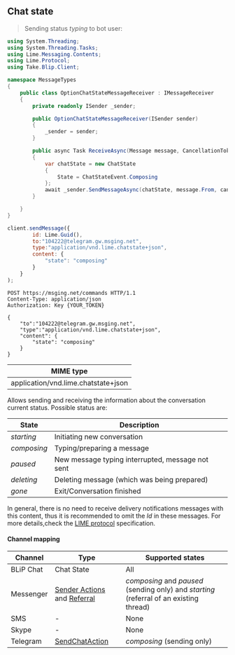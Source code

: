 ## Chat state

>Sending status *typing* to bot user:

```csharp
using System.Threading;
using System.Threading.Tasks;
using Lime.Messaging.Contents;
using Lime.Protocol;
using Take.Blip.Client;

namespace MessageTypes
{
    public class OptionChatStateMessageReceiver : IMessageReceiver
    {
        private readonly ISender _sender;

        public OptionChatStateMessageReceiver(ISender sender)
        {
            _sender = sender;
        }

        public async Task ReceiveAsync(Message message, CancellationToken cancellationToken)
        {
            var chatState = new ChatState
            {
                State = ChatStateEvent.Composing
            };
            await _sender.SendMessageAsync(chatState, message.From, cancellationToken);
        }

    }
}
```

```javascript
client.sendMessage({
        id: Lime.Guid(),
        to:"104222@telegram.gw.msging.net",
        type:"application/vnd.lime.chatstate+json",
        content: {
            "state": "composing"
        }
    }
);
```

```http
POST https://msging.net/commands HTTP/1.1
Content-Type: application/json
Authorization: Key {YOUR_TOKEN}

{
    "to":"104222@telegram.gw.msging.net",
    "type":"application/vnd.lime.chatstate+json",
    "content": {
        "state": "composing"
    }
}
```

| MIME type                                 |
|-------------------------------------------|
| application/vnd.lime.chatstate+json |

Allows sending and receiving the information about the conversation current status. Possible status are:

| State        | Description                          |
|---------------|------------------------------------|
| *starting*    | Initiating new conversation |
| *composing*   | Typing/preparing a message  |
| *paused*      | New message typing interrupted, message not sent   |
| *deleting*    | Deleting message (which was being prepared) |
| *gone*        | Exit/Conversation finished  |

In general, there is no need to receive delivery notifications messages with this content, thus it is recommended to omit the *Id* in these messages. For more details,check the [LIME protocol](http://limeprotocol.org/content-types.html#chatstate) specification.

#### Channel mapping

| Channel              | Type      | Supported states      | 
|----------------------|-----------|-------------------------|
| BLiP Chat            | Chat State | All |
| Messenger            | [Sender Actions](https://developers.facebook.com/docs/messenger-platform/send-api-reference/sender-actions) and [Referral](https://developers.facebook.com/docs/messenger-platform/webhook-reference/referral) | *composing* and *paused* (sending only)  and *starting* (referral of an existing thread)|
| SMS                | - | None |
| Skype              | - | None |
| Telegram           | [SendChatAction](https://core.telegram.org/bots/api#sendchataction) | *composing* (sending only) |
